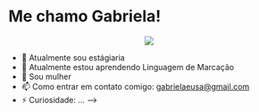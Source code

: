 # Me chamo Gabriela!

<p align="center">
  <a align="center" href="https://github.com/DenverCoder1/readme-typing-svg"><img src="https://readme-typing-svg.herokuapp.com?&font=IBM+Plex+Sans&color=F72EE2&size=25&lines=Bem+Vindo+a+minha+página" /></a>
</p>

- 🔭 Atualmente sou estágiaria
- 🌱 Atualmente estou aprendendo Linguagem de Marcação 
- 👯 Sou mulher
- 📫 Como entrar em contato comigo: gabrielaeusa@gmail.com
- ⚡ Curiosidade: ...
-->

